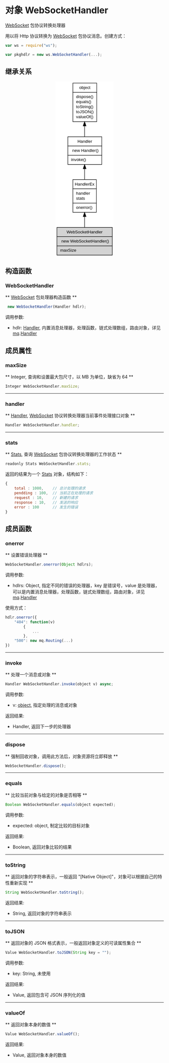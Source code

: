 # 对象 WebSocketHandler
[WebSocket](WebSocket.md) 包协议转换处理器

用以将 Http 协议转换为 [WebSocket](WebSocket.md) 包协议消息。创建方式：
```JavaScript
var ws = require("ws");

var pkghdlr = new ws.WebSocketHandler(...);
```

## 继承关系
<div style="text-align: center;"><svg width="140pt" height="418pt" viewBox="0.00 0.00 140.00 418.00" xmlns="http://www.w3.org/2000/svg" xmlns:xlink="http://www.w3.org/1999/xlink">
<g id="graph0" class="graph" transform="scale(1 1) rotate(0) translate(4 414)">
<title>%0</title>
<polygon fill="#ffffff" stroke="transparent" points="-4,4 -4,-414 136,-414 136,4 -4,4"/>
<!-- object -->
<g id="node1" class="node">
<title>object</title>
<g id="a_node1"><a xlink:href="object.md" xlink:title="object">
<polygon fill="#ffffff" stroke="transparent" points="37.5,-318 37.5,-410 94.5,-410 94.5,-318 37.5,-318"/>
<polygon fill="none" stroke="#000000" points="38,-388 38,-410 95,-410 95,-388 38,-388"/>
<text text-anchor="start" x="53.1625" y="-396" font-family="Helvetica,sans-Serif" font-size="10.00" fill="#000000">object</text>
<polygon fill="none" stroke="#000000" points="38,-318 38,-388 95,-388 95,-318 38,-318"/>
<text text-anchor="start" x="43" y="-374" font-family="Helvetica,sans-Serif" font-size="10.00" fill="#000000"> dispose()</text>
<text text-anchor="start" x="43" y="-362" font-family="Helvetica,sans-Serif" font-size="10.00" fill="#000000"> equals()</text>
<text text-anchor="start" x="43" y="-350" font-family="Helvetica,sans-Serif" font-size="10.00" fill="#000000"> toString()</text>
<text text-anchor="start" x="43" y="-338" font-family="Helvetica,sans-Serif" font-size="10.00" fill="#000000"> toJSON()</text>
<text text-anchor="start" x="43" y="-326" font-family="Helvetica,sans-Serif" font-size="10.00" fill="#000000"> valueOf()</text>
</a>
</g>
</g>
<!-- Handler -->
<g id="node2" class="node">
<title>Handler</title>
<g id="a_node2"><a xlink:href="Handler.md" xlink:title="Handler">
<polygon fill="#ffffff" stroke="transparent" points="25.5,-216 25.5,-282 106.5,-282 106.5,-216 25.5,-216"/>
<polygon fill="none" stroke="#000000" points="26,-260 26,-282 107,-282 107,-260 26,-260"/>
<text text-anchor="start" x="48.9985" y="-268" font-family="Helvetica,sans-Serif" font-size="10.00" fill="#000000">Handler</text>
<polygon fill="none" stroke="#000000" points="26,-238 26,-260 107,-260 107,-238 26,-238"/>
<text text-anchor="start" x="31" y="-246" font-family="Helvetica,sans-Serif" font-size="10.00" fill="#000000">  new Handler()</text>
<polygon fill="none" stroke="#000000" points="26,-216 26,-238 107,-238 107,-216 26,-216"/>
<text text-anchor="start" x="31" y="-224" font-family="Helvetica,sans-Serif" font-size="10.00" fill="#000000"> invoke()</text>
</a>
</g>
</g>
<!-- object&#45;&gt;Handler -->
<g id="edge1" class="edge">
<title>object-&gt;Handler</title>
<path fill="none" stroke="#000000" d="M66,-307.6502C66,-298.8735 66,-290.0612 66,-282.0314"/>
<polygon fill="#000000" stroke="#000000" points="62.5001,-307.8877 66,-317.8877 69.5001,-307.8878 62.5001,-307.8877"/>
</g>
<!-- HandlerEx -->
<g id="node3" class="node">
<title>HandlerEx</title>
<g id="a_node3"><a xlink:href="HandlerEx.md" xlink:title="HandlerEx">
<polygon fill="#ffffff" stroke="transparent" points="38,-102 38,-180 94,-180 94,-102 38,-102"/>
<polygon fill="none" stroke="#000000" points="38,-158 38,-180 94,-180 94,-158 38,-158"/>
<text text-anchor="start" x="42.664" y="-166" font-family="Helvetica,sans-Serif" font-size="10.00" fill="#000000">HandlerEx</text>
<polygon fill="none" stroke="#000000" points="38,-124 38,-158 94,-158 94,-124 38,-124"/>
<text text-anchor="start" x="43" y="-144" font-family="Helvetica,sans-Serif" font-size="10.00" fill="#000000"> handler</text>
<text text-anchor="start" x="43" y="-132" font-family="Helvetica,sans-Serif" font-size="10.00" fill="#000000"> stats</text>
<polygon fill="none" stroke="#000000" points="38,-102 38,-124 94,-124 94,-102 38,-102"/>
<text text-anchor="start" x="43" y="-110" font-family="Helvetica,sans-Serif" font-size="10.00" fill="#000000"> onerror()</text>
</a>
</g>
</g>
<!-- Handler&#45;&gt;HandlerEx -->
<g id="edge2" class="edge">
<title>Handler-&gt;HandlerEx</title>
<path fill="none" stroke="#000000" d="M66,-205.6358C66,-197.1768 66,-188.3553 66,-180.0465"/>
<polygon fill="#000000" stroke="#000000" points="62.5001,-205.7152 66,-215.7152 69.5001,-205.7152 62.5001,-205.7152"/>
</g>
<!-- WebSocketHandler -->
<g id="node4" class="node">
<title>WebSocketHandler</title>
<g id="a_node4"><a xlink:title="WebSocketHandler">
<polygon fill="#d3d3d3" stroke="transparent" points="0,0 0,-66 132,-66 132,0 0,0"/>
<polygon fill="none" stroke="#000000" points="0,-44 0,-66 132,-66 132,-44 0,-44"/>
<text text-anchor="start" x="22.937" y="-52" font-family="Helvetica,sans-Serif" font-size="10.00" fill="#000000">WebSocketHandler</text>
<polygon fill="none" stroke="#000000" points="0,-22 0,-44 132,-44 132,-22 0,-22"/>
<text text-anchor="start" x="5" y="-30" font-family="Helvetica,sans-Serif" font-size="10.00" fill="#000000">  new WebSocketHandler()</text>
<polygon fill="none" stroke="#000000" points="0,0 0,-22 132,-22 132,0 0,0"/>
<text text-anchor="start" x="5" y="-8" font-family="Helvetica,sans-Serif" font-size="10.00" fill="#000000"> maxSize</text>
</a>
</g>
</g>
<!-- HandlerEx&#45;&gt;WebSocketHandler -->
<g id="edge3" class="edge">
<title>HandlerEx-&gt;WebSocketHandler</title>
<path fill="none" stroke="#000000" d="M66,-91.6492C66,-82.9748 66,-74.1392 66,-66.0467"/>
<polygon fill="#000000" stroke="#000000" points="62.5001,-91.704 66,-101.704 69.5001,-91.704 62.5001,-91.704"/>
</g>
</g>
</svg></div>

## 构造函数
        
### WebSocketHandler
** [WebSocket](WebSocket.md) 包处理器构造函数 **
```JavaScript
 new WebSocketHandler(Handler hdlr);
```

调用参数:
* hdlr: [Handler](Handler.md), 内置消息处理器，处理函数，链式处理数组，路由对象，详见 [mq](../../module/ifs/mq.md).[Handler](Handler.md)

## 成员属性
        
### maxSize
** Integer, 查询和设置最大包尺寸，以 MB 为单位，缺省为 64 **
```JavaScript
Integer WebSocketHandler.maxSize;
```

--------------------------
### handler
** [Handler](Handler.md), [WebSocket](WebSocket.md) 协议转换处理器当前事件处理接口对象 **
```JavaScript
Handler WebSocketHandler.handler;
```

--------------------------
### stats
** [Stats](Stats.md), 查询 [WebSocket](WebSocket.md) 包协议转换处理器的工作状态 **
```JavaScript
readonly Stats WebSocketHandler.stats;
```

返回的结果为一个 [Stats](Stats.md) 对象，结构如下：
```JavaScript
{
    total : 1000,    // 总计处理的请求
    pendding : 100,  // 当前正在处理的请求
    request : 10,    // 新建的请求
    response : 10,   // 发送的响应
    error : 100      // 发生的错误
}
```

## 成员函数
        
### onerror
** 设置错误处理器 **
```JavaScript
WebSocketHandler.onerror(Object hdlrs);
```

调用参数:
* hdlrs: Object, 指定不同的错误的处理器，key 是错误号，value 是处理器，可以是内置消息处理器，处理函数，链式处理数组，路由对象，详见 [mq](../../module/ifs/mq.md).[Handler](Handler.md)

使用方式：
```JavaScript
hdlr.onerror({
    "404": function(v)
        {
            ...
        },
    "500": new mq.Routing(...)
})
```

--------------------------
### invoke
** 处理一个消息或对象 **
```JavaScript
Handler WebSocketHandler.invoke(object v) async;
```

调用参数:
* v: [object](object.md), 指定处理的消息或对象

返回结果:
* Handler, 返回下一步的处理器

--------------------------
### dispose
** 强制回收对象，调用此方法后，对象资源将立即释放 **
```JavaScript
WebSocketHandler.dispose();
```

--------------------------
### equals
** 比较当前对象与给定的对象是否相等 **
```JavaScript
Boolean WebSocketHandler.equals(object expected);
```

调用参数:
* expected: object, 制定比较的目标对象

返回结果:
* Boolean, 返回对象比较的结果

--------------------------
### toString
** 返回对象的字符串表示，一般返回 "[Native Object]"，对象可以根据自己的特性重新实现 **
```JavaScript
String WebSocketHandler.toString();
```

返回结果:
* String, 返回对象的字符串表示

--------------------------
### toJSON
** 返回对象的 JSON 格式表示，一般返回对象定义的可读属性集合 **
```JavaScript
Value WebSocketHandler.toJSON(String key = "");
```

调用参数:
* key: String, 未使用

返回结果:
* Value, 返回包含可 JSON 序列化的值

--------------------------
### valueOf
** 返回对象本身的数值 **
```JavaScript
Value WebSocketHandler.valueOf();
```

返回结果:
* Value, 返回对象本身的数值

